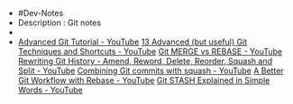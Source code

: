 - #Dev-Notes
- Description : Git notes
-
- [Advanced Git Tutorial - YouTube](https://www.youtube.com/watch?v=0SJCYPsef54&ab_channel=DmitriSnytkine)
  [13 Advanced (but useful) Git Techniques and Shortcuts - YouTube](https://www.youtube.com/watch?v=ecK3EnyGD8o&t=292s&ab_channel=Fireship)
  [Git MERGE vs REBASE - YouTube](https://www.youtube.com/watch?v=CRlGDDprdOQ&ab_channel=Academind)
  [Rewriting Git History - Amend, Reword, Delete, Reorder, Squash and Split - YouTube](https://www.youtube.com/watch?v=ElRzTuYln0M&list=PLfU9XN7w4tFzXhl94ryX8zT06NNI-MJbg&ab_channel=TheModernCoder)
  [Combining Git commits with squash - YouTube](https://www.youtube.com/watch?v=V5KrD7CmO4o&list=PLfU9XN7w4tFzXhl94ryX8zT06NNI-MJbg&index=3&ab_channel=TheModernCoder)
  [A Better Git Workflow with Rebase - YouTube](https://www.youtube.com/watch?v=f1wnYdLEpgI&list=PLfU9XN7w4tFzXhl94ryX8zT06NNI-MJbg&index=5&ab_channel=TheModernCoder)
  [Git STASH Explained in Simple Words - YouTube](https://www.youtube.com/watch?v=DeU6opFU_zw&ab_channel=Academind)